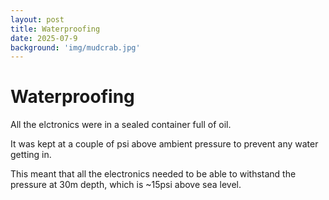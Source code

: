```yaml
---
layout: post
title: Waterproofing
date: 2025-07-9
background: 'img/mudcrab.jpg'
---
```


# Waterproofing

All the elctronics were in a sealed container full of oil.

It was kept at a couple of psi above ambient pressure to prevent any water getting in.

This meant that all the electronics needed to be able to withstand the pressure at 30m depth, which is ~15psi above sea level.